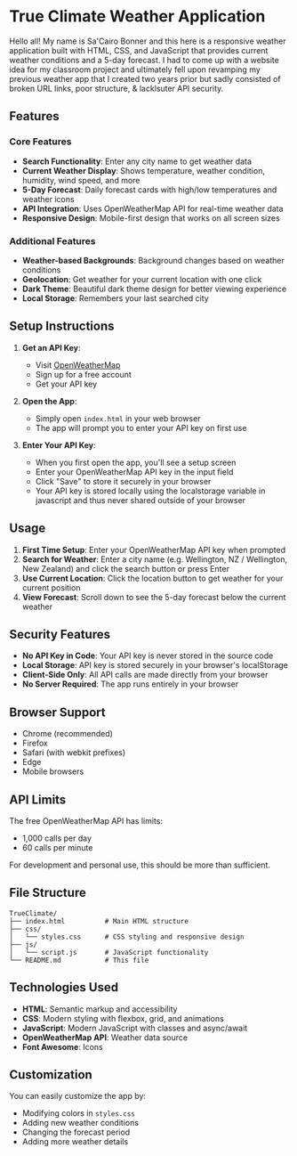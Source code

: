# True Climate Weather Application

Hello all! My name is Sa'Cairo Bonner and this here is a responsive weather application built with HTML, CSS, and JavaScript that provides current weather conditions and a 5-day forecast. I had to come up with a website idea for my classroom project and ultimately fell upon revamping my previous weather app that I created two years prior but sadly consisted of broken URL links, poor structure, & lacklsuter API security.

## Features

### Core Features

- **Search Functionality**: Enter any city name to get weather data
- **Current Weather Display**: Shows temperature, weather condition, humidity, wind speed, and more
- **5-Day Forecast**: Daily forecast cards with high/low temperatures and weather icons
- **API Integration**: Uses OpenWeatherMap API for real-time weather data
- **Responsive Design**: Mobile-first design that works on all screen sizes

### Additional Features

- **Weather-based Backgrounds**: Background changes based on weather conditions
- **Geolocation**: Get weather for your current location with one click
- **Dark Theme**: Beautiful dark theme design for better viewing experience
- **Local Storage**: Remembers your last searched city

## Setup Instructions

1. **Get an API Key**:
   - Visit [OpenWeatherMap](https://home.openweathermap.org/users/sign_up)
   - Sign up for a free account
   - Get your API key

2. **Open the App**:
   - Simply open `index.html` in your web browser
   - The app will prompt you to enter your API key on first use

3. **Enter Your API Key**:
   - When you first open the app, you'll see a setup screen
   - Enter your OpenWeatherMap API key in the input field
   - Click "Save" to store it securely in your browser
   - Your API key is stored locally using the localstorage variable in javascript and thus never shared outside of your browser

## Usage

1. **First Time Setup**: Enter your OpenWeatherMap API key when prompted
2. **Search for Weather**: Enter a city name (e.g. Wellington, NZ / Wellington, New Zealand) and click the search button or press Enter
3. **Use Current Location**: Click the location button to get weather for your current position
4. **View Forecast**: Scroll down to see the 5-day forecast below the current weather

## Security Features

- **No API Key in Code**: Your API key is never stored in the source code
- **Local Storage**: API key is stored securely in your browser's localStorage
- **Client-Side Only**: All API calls are made directly from your browser
- **No Server Required**: The app runs entirely in your browser

## Browser Support

- Chrome (recommended)
- Firefox
- Safari (with webkit prefixes)
- Edge
- Mobile browsers

## API Limits

The free OpenWeatherMap API has limits:

- 1,000 calls per day
- 60 calls per minute

For development and personal use, this should be more than sufficient.

## File Structure

```text
TrueClimate/
├── index.html          # Main HTML structure
├── css/
│   └── styles.css      # CSS styling and responsive design
├── js/
│   └── script.js       # JavaScript functionality
└── README.md           # This file
```

## Technologies Used

- **HTML**: Semantic markup and accessibility
- **CSS**: Modern styling with flexbox, grid, and animations
- **JavaScript**: Modern JavaScript with classes and async/await
- **OpenWeatherMap API**: Weather data source
- **Font Awesome**: Icons

## Customization

You can easily customize the app by:

- Modifying colors in `styles.css`
- Adding new weather conditions
- Changing the forecast period
- Adding more weather details
